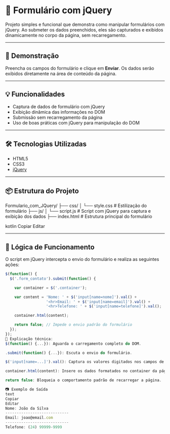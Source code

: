 # 📝 Formulário com jQuery

Projeto simples e funcional que demonstra como manipular formulários com jQuery. Ao submeter os dados preenchidos, eles são capturados e exibidos dinamicamente no corpo da página, sem recarregamento.

---

## 🚀 Demonstração

Preencha os campos do formulário e clique em **Enviar**. Os dados serão exibidos diretamente na área de conteúdo da página.

---

## 💡 Funcionalidades

- Captura de dados de formulário com jQuery
- Exibição dinâmica das informações no DOM
- Submissão sem recarregamento da página
- Uso de boas práticas com jQuery para manipulação do DOM

---

## 🛠️ Tecnologias Utilizadas

- HTML5
- CSS3
- [jQuery](https://jquery.com/)

---

## 📦 Estrutura do Projeto

Formulario_com_JQuery/
├── css/
│ └── style.css # Estilização do formulário
├── js/
│ └── script.js # Script com jQuery para captura e exibição dos dados
├── index.html # Estrutura principal do formulário

kotlin
Copiar
Editar

---

## 🧠 Lógica de Funcionamento

O script em jQuery intercepta o envio do formulário e realiza as seguintes ações:

```javascript
$(function() {
  $('.form_contato').submit(function() {

    var container = $('.container');

    var content = 'Nome: ' + $('input[name=nome]').val() +
                  '<hr>Email: ' + $('input[name=email]').val() +
                  '<hr>Telefone: ' + $('input[name=telefone]').val();

    container.html(content);

    return false; // Impede o envio padrão do formulário
  });
});
📌 Explicação técnica:
$(function() {...}): Aguarda o carregamento completo do DOM.

.submit(function() {...}): Escuta o envio do formulário.

$('input[name=...]').val(): Captura os valores digitados nos campos de entrada.

container.html(content): Insere os dados formatados no container da página.

return false: Bloqueia o comportamento padrão de recarregar a página.

📷 Exemplo de Saída
text
Copiar
Editar
Nome: João da Silva
----------------------------
Email: joao@email.com
----------------------------
Telefone: (24) 99999-9999
